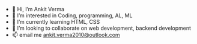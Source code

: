- 👋 Hi, I’m Ankit Verma
- 👀 I’m interested in Coding, programming, AL, ML
- 🌱 I’m currently learning HTML, CSS
- 💞️ I’m looking to collaborate on web development, backend development
- 📫 email me ankit.verma2010@outlook.com
<!---
ankitver2008/ankitver2008 is a ✨ special ✨ repository because its `README.md` (this file) appears on your GitHub profile.
You can click the Preview link to take a look at your changes.
--->
